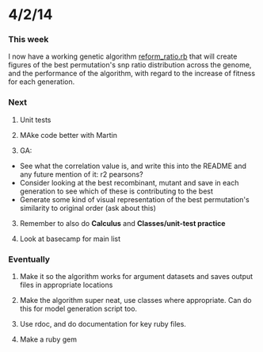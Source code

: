 4/2/14
========================================================

### This week

I now have a working genetic algorithm [reform_ratio.rb](https://github.com/edwardchalstrey1/fragmented_genome_with_snps/blob/ratio/reform_ratio.rb) that will create figures of the best permutation's snp ratio distribution across the genome, and the performance of the algorithm, with regard to the increase of fitness for each generation.

### Next

1. Unit tests

2. MAke code better with Martin

2. GA:
 - See what the correlation value is, and write this into the README and any future mention of it: r2 pearsons?
 - Consider looking at the best recombinant, mutant and save in each generation to see which of these is contributing to the best
 - Generate some kind of visual representation of the best permutation's similarity to original order (ask about this)
 
3. Remember to also do **Calculus** and **Classes/unit-test practice**

3. Look at basecamp for main list

### Eventually

1. Make it so the algorithm works for argument datasets and saves output files in appropriate locations

1. Make the algorithm super neat, use classes where appropriate. Can do this for model generation script too.

2. Use rdoc, and do documentation for key ruby files.

3. Make a ruby gem

